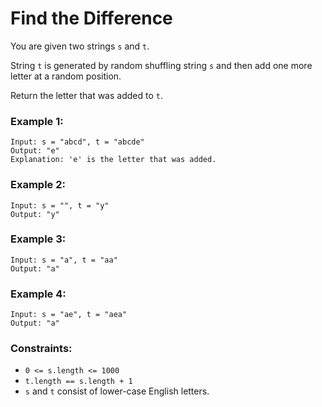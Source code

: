 # Find the Difference

You are given two strings `s` and `t`.

String `t` is generated by random shuffling string `s` and then add one more letter at a random position.

Return the letter that was added to `t`.

 

### Example 1:
```
Input: s = "abcd", t = "abcde"
Output: "e"
Explanation: 'e' is the letter that was added.
```
### Example 2:
```
Input: s = "", t = "y"
Output: "y"
```
### Example 3:
```
Input: s = "a", t = "aa"
Output: "a"
```
### Example 4:
```
Input: s = "ae", t = "aea"
Output: "a"
```

### Constraints:

* `0 <= s.length <= 1000`
* `t.length == s.length + 1`
* `s` and `t` consist of lower-case English letters.